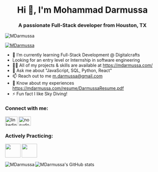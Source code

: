 <h1 align="center">Hi 👋, I'm Mohammad Darmussa</h1>
<h3 align="center">A passionate Full-Stack developer from Houston, TX</h3>


<p align="left"> <img src="https://komarev.com/ghpvc/?username=MDarmussa&label=Profile%20views&color=0e75b6&style=flat" alt="MDarmussa" /> </p>
<p align="left"> <a href="https://github.com/MDarmussa"><img src="https://github-profile-trophy.vercel.app/?username=MDarmussa" alt="MDarmussa" /></a> </p>


- 🌱 I’m currently learning Full-Stack Development @ Digitalcrafts
- Looking for an entry level or Internship in software engineering
- 👨‍💻 All of my projects & skills are available at https://mdarmussa.com/
- 💬 Ask me about "JavaScript, SQL, Python, React"
- 📫 Reach out to me m.darmussa@gmail.com
- 📄 Know about my experiences https://mdarmussa.com/resume/DarmussaResume.pdf
- ⚡ Fun fact I like Sky Diving!

<p align="left">
  <h3 align="left">Connect with me:</h3>
  <a href="https://www.linkedin.com/in/mdarmussa/" target="blank"><img align="center" src="https://img.icons8.com/external-justicon-flat-justicon/64/000000/external-linkedin-social-media-justicon-flat-justicon.png" alt="linkedin username" height="30" width="40" /></a>
  <a href="https://twitter.com/mussa_mhamed" target="blank"><img align="center" src="https://img.icons8.com/color/48/000000/twitter--v1.png" alt="nosudo_" height="30" width="40" /></a>
</p>
 
 
<p align="left">
  <h3 align="left">Actively Practicing:</h3>
  <a href="https://www.codewars.com/users/MDarmussa" target="blank"><img align="center" src="https://cloud.githubusercontent.com/assets/2475572/4743290/2dcf20cc-5a26-11e4-89fb-62b861e5b29c.png" height="45" width="50" /></a> 
  <a href="https://www.freecodecamp.org/fcc316da9ff-cd1e-4883-acee-347834496172" target="blank"><img align="center" src="https://img.icons8.com/external-parzival-1997-flat-parzival-1997/64/000000/external-software-developer-digital-asset-and-intangible-product-parzival-1997-flat-parzival-1997.png" height="45" width="50" /></a> 
 </p>


<p><img align="left" src="https://github-readme-stats.vercel.app/api/top-langs/?username=MDarmussa&layout=compact" alt="MDarmussa" /></p>  

  ![MDarmussa's GitHub stats](https://github-readme-stats.vercel.app/api?username=MDarmussa&show_icons=true&theme=radical)

